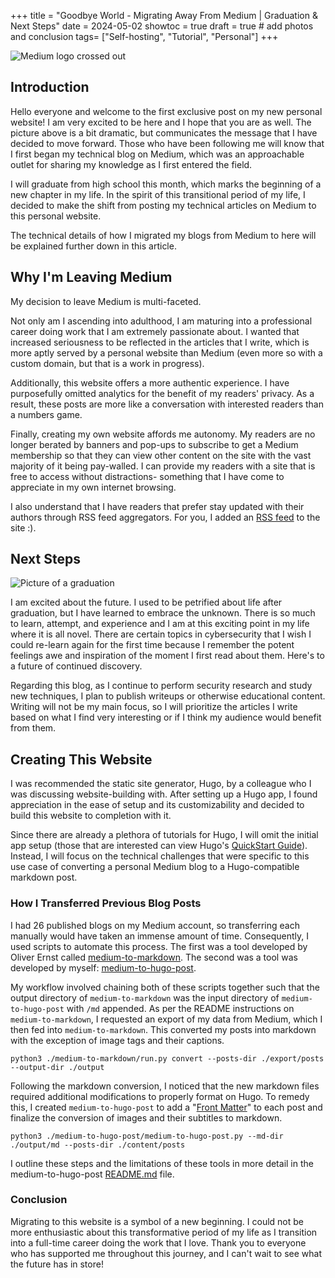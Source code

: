 +++
title = "Goodbye World - Migrating Away From Medium | Graduation & Next Steps"
date = 2024-05-02
showtoc = true
draft = true # add photos and conclusion
tags= ["Self-hosting", "Tutorial", "Personal"]
+++


![Medium logo crossed out](/ally-petitt/images/Medium-crossed.png)
## Introduction
Hello everyone and welcome to the first exclusive post on my new personal website! I am very excited to be here and I hope that you are as well. The picture above is a bit dramatic, but communicates the message that I have decided to move forward. Those who have been following me will know that I first began my technical blog on Medium, which was an approachable outlet for sharing my knowledge as I first entered the field.

I will graduate from high school this month, which marks the beginning of a new chapter in my life. In the spirit of this transitional period of my life, I decided to make the shift from posting my technical articles on Medium to this personal website. 

The technical details of how I migrated my blogs from Medium to here will be explained further down in this article.


## Why I'm Leaving Medium
My decision to leave Medium is multi-faceted. 

Not only am I ascending into adulthood, I am maturing into a professional career doing work that I am extremely passionate about. I wanted that increased seriousness to be reflected in the articles that I write, which is more aptly served by a personal website than Medium (even more so with a custom domain, but that is a work in progress).

Additionally, this website offers a more authentic experience. I have purposefully omitted analytics for the benefit of my readers' privacy. As a result, these posts are more like a conversation with interested readers than a numbers game.

Finally, creating my own website affords me autonomy. My readers are no longer berated by banners and pop-ups to subscribe to get a Medium membership so that they can view other content on the site with the vast majority of it being pay-walled. I can provide my readers with a site that is free to access without distractions- something that I have come to appreciate in my own internet browsing. 

I also understand that I have readers that prefer stay updated with their authors through RSS feed aggregators. For you, I added an [RSS feed](https://ally-petitt.github.io/ally-petitt/index.xml) to the site :).

## Next Steps
![Picture of a graduation](https://cdn.vanderbilt.edu/vu-wpfsx/wp-content/uploads/sites/7/2024/04/09234832/commencement-topper-Image-2024-scaled.jpeg)

I am excited about the future. I used to be petrified about life after graduation, but I have learned to embrace the unknown. There is so much to learn, attempt, and experience and I am at this exciting point in my life where it is all novel. There are certain topics in cybersecurity that I wish I could re-learn again for the first time because I remember the potent feelings awe and inspiration of the moment I first read about them. Here's to a future of continued discovery.

Regarding this blog, as I continue to perform security research and study new techniques, I plan to publish writeups or otherwise educational content. Writing will not be my main focus, so I will prioritize the articles I write based on what I find very interesting or if I think my audience would benefit from them. 

## Creating This Website
I was recommended the static site generator, Hugo, by a colleague who I was discussing website-building with. After setting up a Hugo app, I found appreciation in the ease of setup and its customizability and decided to build this website to completion with it. 

Since there are already a plethora of tutorials for Hugo, I will omit the initial app setup (those that are interested can view Hugo's [QuickStart Guide](https://gohugo.io/getting-started/quick-start/)). Instead, I will focus on the technical challenges that were specific to this use case of converting a personal Medium blog to a Hugo-compatible markdown post.

### How I Transferred Previous Blog Posts
I had 26 published blogs on my Medium account, so transferring each manually would have taken an immense amount of time. Consequently, I used scripts to automate this process. The first was a tool developed by Oliver Ernst called [medium-to-markdown](https://github.com/smrfeld/medium-to-markdown). The second was a tool was developed by myself: [medium-to-hugo-post](https://github.com/ally-petitt/medium-to-hugo-post). 

My workflow involved chaining both of these scripts together such that the output directory of `medium-to-markdown` was the input directory of `medium-to-hugo-post` with `/md` appended. As per the README instructions on `medium-to-markdown`, I requested an export of my data from Medium, which I then fed into `medium-to-markdown`. This converted my posts into markdown with the exception of image tags and their captions. 

```
python3 ./medium-to-markdown/run.py convert --posts-dir ./export/posts --output-dir ./output
```

Following the markdown conversion, I noticed that the new markdown files required additional modifications to properly format on Hugo. To remedy this, I created `medium-to-hugo-post` to add a "[Front Matter](https://gohugo.io/content-management/front-matter/)" to each post and finalize the conversion of images and their subtitles to markdown.

```
python3 ./medium-to-hugo-post/medium-to-hugo-post.py --md-dir ./output/md --posts-dir ./content/posts
```

I outline these steps and the limitations of these tools in more detail in the medium-to-hugo-post [README.md](https://github.com/ally-petitt/medium-to-hugo-post/blob/main/README.md) file.

### Conclusion
Migrating to this website is a symbol of a new beginning. I could not be more enthusiastic about this transformative period of my life as I transition into a full-time career doing the work that I love. Thank you to everyone who has supported me throughout this journey, and I can't wait to see what the future has in store!
